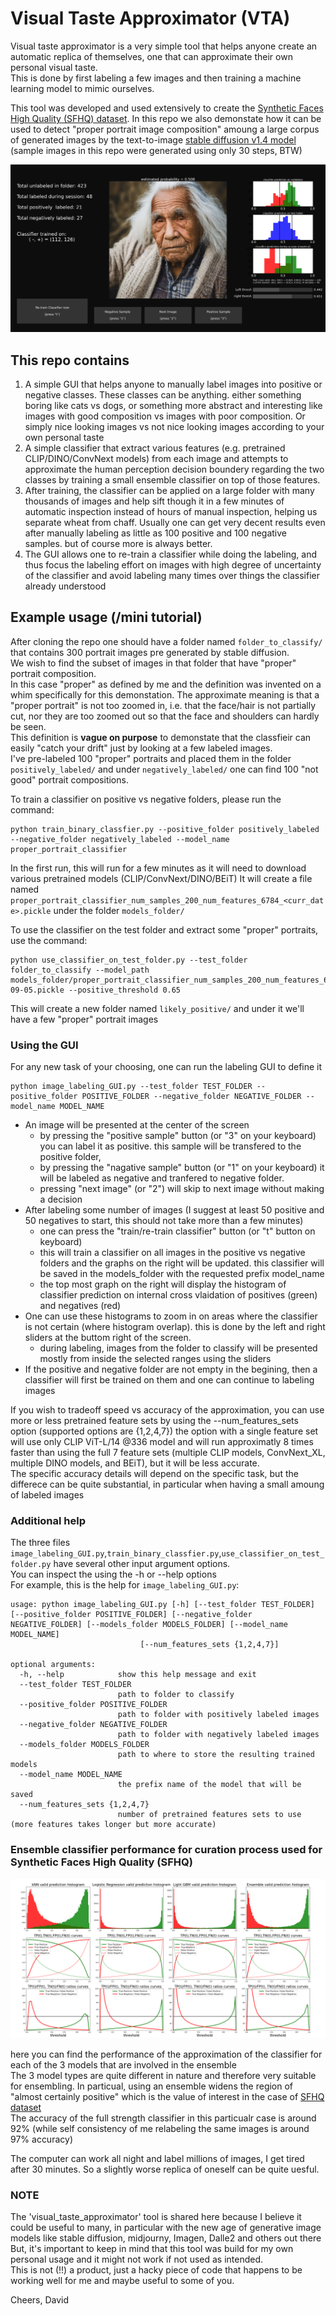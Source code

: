# Visual Taste Approximator (VTA)
Visual taste approximator is a very simple tool that helps anyone create an automatic replica of themselves, one that can approximate their own personal visual taste.  
This is done by first labeling a few images and then training a machine learning model to mimic ourselves.  
  
This tool was developed and used extensively to create the [Synthetic Faces High Quality (SFHQ) dataset](https://github.com/SelfishGene/SFHQ-dataset).
In this repo we also demonstate how it can be used to detect "proper portrait image composition" amoung a large corpus of generated images by the text-to-image [stable diffusion v1.4 model](https://github.com/CompVis/stable-diffusion) (sample images in this repo were generated using only 30 steps, BTW)

![visual taste approximator GUI snapshot](https://raw.githubusercontent.com/SelfishGene/visual_taste_approximator/main/snapshot_GUI.png)

## This repo contains
1. A simple GUI that helps anyone to manually label images into positive or negative classes.
These classes can be anything. either something boring like cats vs dogs, or something more abstract and interesting like images with good composition vs images with poor composition. Or simply nice looking images vs not nice looking images according to your own personal taste
1. A simple classifier that extract various features (e.g. pretrained CLIP/DINO/ConvNext models) from each image and attempts to approximate the human perception decision boundery regarding the two classes by training a small ensemble classifier on top of those features.
1. After training, the classifier can be applied on a large folder with many thousands of images and help sift though it in a few minutes of automatic inspection instead of hours of manual inspection, helping us separate wheat from chaff. Usually one can get very decent results even after manually labeling as little as 100 positive and 100 negative samples. but of course more is always better.
1. The GUI allows one to re-train a classifier while doing the labeling, and thus focus the labeling effort on images with high degree of uncertainty of the classifier and avoid labeling many times over things the classifier already understood

## Example usage (/mini tutorial)
After cloning the repo one should have a folder named `folder_to_classify/` that contains 300 portrait images pre generated by stable diffusion.  
We wish to find the subset of images in that folder that have "proper" portrait composition.  
In this case "proper" as defined by me and the definition was invented on a whim specifically for this demonstation. The approximate meaning is that a "proper portrait" is not too zoomed in, i.e. that the face/hair is not partially cut, nor they are too zoomed out so that the face and shoulders can hardly be seen.  
This definition is **vague on purpose** to demonstate that the classfieir can easily "catch your drift" just by looking at a few labeled images.  
I've pre-labeled 100 "proper" portraits and placed them in the folder `positively_labeled/` and under `negatively_labeled/` one can find 100 "not good" portrait compositions.

To train a classifier on positive vs negative folders, please run the command:
```
python train_binary_classfier.py --positive_folder positively_labeled --negative_folder negatively_labeled --model_name proper_portrait_classifier
```

In the first run, this will run for a few minutes as it will need to download various pretrained models (CLIP/ConvNext/DINO/BEiT)
It will create a file named `proper_portrait_classifier_num_samples_200_num_features_6784_<curr_date>.pickle` under the folder `models_folder/`

To use the classifier on the test folder and extract some "proper" portraits, use the command:
```
python use_classifier_on_test_folder.py --test_folder folder_to_classify --model_path models_folder/proper_portrait_classifier_num_samples_200_num_features_6784_2022-09-05.pickle --positive_threshold 0.65
```

This will create a new folder named `likely_positive/` and under it we'll have a few "proper" portrait images

### Using the GUI
For any new task of your choosing, one can run the labeling GUI to define it
```
python image_labeling_GUI.py --test_folder TEST_FOLDER --positive_folder POSITIVE_FOLDER --negative_folder NEGATIVE_FOLDER --model_name MODEL_NAME
```

- An image will be presented at the center of the screen
    - by pressing the "positive sample" button (or "3" on your keyboard) you can label it as positive. this sample will be transfered to the positive folder,
    - by pressing the "nagative sample" button (or "1" on your keyboard) it will be labeled as negative and tranfered to negative folder.
    - pressing "next image" (or "2") will skip to next image without making a decision
- After labeling some number of images (I suggest at least 50 positive and 50 negatives to start, this should not take more than a few minutes)
    - one can press the "train/re-train classifier" button (or "t" button on keyboard)
    - this will train a classifier on all images in the positive vs negative folders and the graphs on the right will be updated. this classifier will be saved in the models_folder with the requested prefix model_name
    - the top most graph on the right will display the histogram of classifier prediction on internal cross vlaidation of positives (green) and negatives (red)
- One can use these histograms to zoom in on areas where the classifier is not certain (where histogram overlap). this is done by the left and right sliders at the buttom right of the screen.
    - during labeling, images from the folder to classify will be presented mostly from inside the selected ranges using the sliders
- If the positive and negative folder are not empty in the begining, then a classifier will first be trained on them and one can continue to labeling images

If you wish to tradeoff speed vs accuracy of the approximation, you can use more or less pretrained feature sets by using the --num_features_sets option (supported options are {1,2,4,7})
the option with a single feature set will use only CLIP ViT-L/14 @336 model and will run approximatly 8 times faster than using the full 7 feature sets (multiple CLIP models, ConvNext_XL, multiple DINO models, and BEiT), but it will be less accurate.  
The specific accuracy details will depend on the specific task, but the differece can be quite substantial, in particular when having a small amoung of labeled images


### Additional help
The three files `image_labeling_GUI.py`,`train_binary_classfier.py`,`use_classifier_on_test_folder.py` have several other input argument options.  
You can inspect the using the -h or --help options  
For example, this is the help for `image_labeling_GUI.py`:

```commandline
usage: python image_labeling_GUI.py [-h] [--test_folder TEST_FOLDER] [--positive_folder POSITIVE_FOLDER] [--negative_folder NEGATIVE_FOLDER] [--models_folder MODELS_FOLDER] [--model_name MODEL_NAME]
                             [--num_features_sets {1,2,4,7}]

optional arguments:
  -h, --help            show this help message and exit
  --test_folder TEST_FOLDER
                        path to folder to classify
  --positive_folder POSITIVE_FOLDER
                        path to folder with positively labeled images
  --negative_folder NEGATIVE_FOLDER
                        path to folder with negatively labeled images
  --models_folder MODELS_FOLDER
                        path to where to store the resulting trained models
  --model_name MODEL_NAME
                        the prefix name of the model that will be saved
  --num_features_sets {1,2,4,7}
                        number of pretrained features sets to use (more features takes longer but more accurate)
```

### Ensemble classifier performance for curation process used for Synthetic Faces High Quality (SFHQ) 

![SFHQ classifier performace evaluation](https://raw.githubusercontent.com/SelfishGene/visual_taste_approximator/main/SFHQ_Classifier_performance_evaluation.png)

here you can find the performance of the approximation of the classifier for each of the 3 models that are involved in the ensemble  
The 3 model types are quite different in nature and therefore very suitable for ensembling. In particual, using an ensemble widens the region of "almost certainly positive" which is the value of interest in the case of [SFHQ dataset](https://github.com/SelfishGene/SFHQ-dataset)  
The accuracy of the full strength classifier in this particualr case is around 92% (while self consistency of me relabeling the same images is around 97% accuracy)  
  
The computer can work all night and label millions of images, I get tired after 30 minutes. So a slightly worse replica of oneself can be quite uesful.  

### NOTE
The 'visual_taste_approximator' tool is shared here because I believe it could be useful to many, in particular with the new age of generative image models like stable diffusion, midjourny, Imagen, Dalle2 and others out there  
But, it's important to keep in mind that this tool was build for my own personal usage and it might not work if not used as intended.  
This is not (!!) a product, just a hacky piece of code that happens to be working well for me and maybe useful to some of you.  
  
Cheers, David

